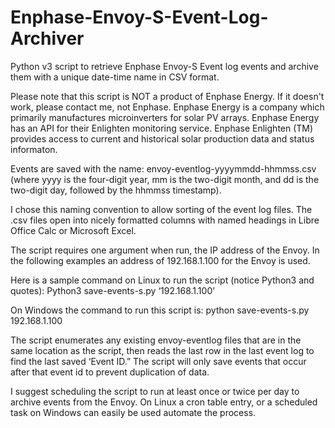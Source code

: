 # Enphase-Envoy-S-Event-Log-Archiver
Python v3 script to retrieve Enphase Envoy-S Event log events and archive them with a unique date-time name in CSV format.

Please note that this script is NOT a product of Enphase Energy. If it doesn't work, please contact me, not Enphase. Enphase Energy is a company which primarily manufactures microinverters for solar PV arrays. Enphase Energy has an API for their Enlighten monitoring service. Enphase Enlighten (TM) provides access to current and historical solar production data and status informaton.

Events are saved with the name:  envoy-eventlog-yyyymmdd-hhmmss.csv (where yyyy is the four-digit year, mm is the two-digit month, and dd is the two-digit day, followed by the hhmmss timestamp).

I chose this naming convention to allow sorting of the event log files.  The .csv files open into nicely formatted columns with named headings in Libre Office Calc or Microsoft Excel.

The script requires one argument when run, the IP address of the Envoy. In the following examples an address of 192.168.1.100 for the Envoy is used.

Here is a sample command on Linux to run the script (notice Python3 and quotes):
Python3 save-events-s.py ‘192.168.1.100’

On Windows the command to run this script is:
python save-events-s.py 192.168.1.100

The script enumerates any existing envoy-eventlog files that are in the same location as the script, then reads the last row in the last event log to find the last saved ‘Event ID.”  The script will only save events that occur after that event id to prevent duplication of data.

I suggest scheduling the script to run at least once or twice per day to archive events from the Envoy.  On Linux a cron table entry, or a scheduled task on Windows can easily be used automate the process.
